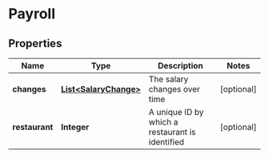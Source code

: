 # Payroll

## Properties
Name | Type | Description | Notes
------------ | ------------- | ------------- | -------------
**changes** | [**List&lt;SalaryChange&gt;**](SalaryChange.md) | The salary changes over time |  [optional]
**restaurant** | **Integer** | A unique ID by which a restaurant is identified  |  [optional]
